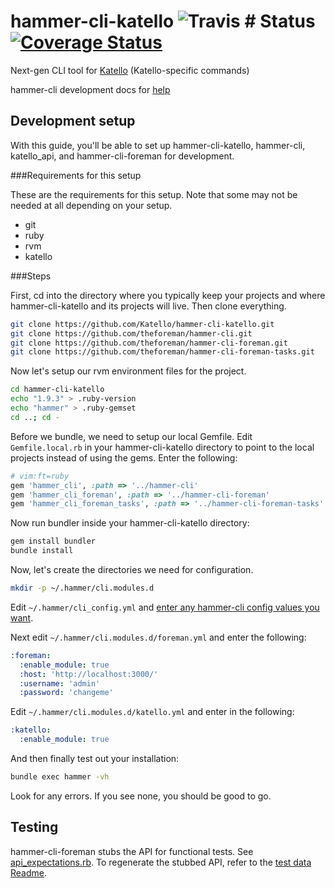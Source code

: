 # hammer-cli-katello ![Travis # Status](https://travis-ci.org/Katello/hammer-cli-katello.svg?branch=master) [![Coverage Status](https://coveralls.io/repos/github/Katello/hammer-cli-katello/badge.svg?branch=master)](https://coveralls.io/github/Katello/hammer-cli-katello?branch=master)

Next-gen CLI tool for [Katello](http://katello.org) (Katello-specific commands)

hammer-cli development docs for [help](https://github.com/theforeman/hammer-cli/blob/master/doc/developer_docs.md#hammer-development-docs)

## Development setup
With this guide, you'll be able to set up hammer-cli-katello, hammer-cli, katello_api, and hammer-cli-foreman for development.

###Requirements for this setup

These are the requirements for this setup. Note that some may not be needed at
all depending on your setup.

* git
* ruby
* rvm
* katello

###Steps

First, cd into the directory where you typically keep your projects and where hammer-cli-katello and its projects will live. Then clone everything.

```bash
git clone https://github.com/Katello/hammer-cli-katello.git
git clone https://github.com/theforeman/hammer-cli.git
git clone https://github.com/theforeman/hammer-cli-foreman.git
git clone https://github.com/theforeman/hammer-cli-foreman-tasks.git
```

Now let's setup our rvm environment files for the project.

```bash
cd hammer-cli-katello
echo "1.9.3" > .ruby-version
echo "hammer" > .ruby-gemset
cd ..; cd -
```

Before we bundle, we need to setup our local Gemfile. Edit `Gemfile.local.rb` in your hammer-cli-katello directory to point to the local projects instead of using the gems. Enter the following:

```ruby
# vim:ft=ruby
gem 'hammer_cli', :path => '../hammer-cli'
gem 'hammer_cli_foreman', :path => '../hammer-cli-foreman'
gem 'hammer_cli_foreman_tasks', :path => '../hammer-cli-foreman-tasks'
```

Now run bundler inside your hammer-cli-katello directory:

```bash
gem install bundler
bundle install
```

Now, let's create the directories we need for configuration.

```bash
mkdir -p ~/.hammer/cli.modules.d
```

Edit `~/.hammer/cli_config.yml` and [enter any hammer-cli config values you
want](https://github.com/theforeman/hammer-cli/blob/master/doc/installation.md#options).

Next edit `~/.hammer/cli.modules.d/foreman.yml` and enter the following:

```yaml
:foreman:
  :enable_module: true
  :host: 'http://localhost:3000/'
  :username: 'admin'
  :password: 'changeme'
```

Edit `~/.hammer/cli.modules.d/katello.yml` and enter in the following:

```yaml
:katello:
  :enable_module: true
```

And then finally test out your installation:

```bash
bundle exec hammer -vh
```

Look for any errors. If you see none, you should be good to go.

## Testing
hammer-cli-foreman stubs the API for functional tests. See
[api_expectations.rb](https://github.com/theforeman/hammer-cli-foreman/blob/master/lib/hammer_cli_foreman/testing/api_expectations.rb). To regenerate the stubbed API, refer to the [test data Readme](https://github.com/katello/hammer-cli-katello/blob/master/test/data/Readme.md).
